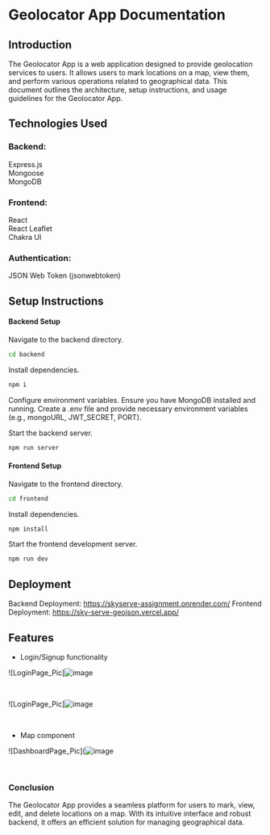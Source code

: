 # Geolocator App Documentation
## Introduction
The Geolocator App is a web application designed to provide geolocation services to users. It allows users to mark locations on a map, view them, and perform various operations related to geographical data. This document outlines the architecture, setup instructions, and usage guidelines for the Geolocator App.

## Technologies Used
### Backend:
Express.js </br>
Mongoose</br>
MongoDB</br>
### Frontend:
React</br>
React Leaflet</br>
Chakra UI</br>
### Authentication:
JSON Web Token (jsonwebtoken)</br>

## Setup Instructions
#### Backend Setup

Navigate to the backend directory.

```bash
cd backend
```

Install dependencies.
```bash
npm i
```

Configure environment variables. Ensure you have MongoDB installed and running. Create a .env file and provide necessary environment variables (e.g., mongoURL, JWT_SECRET, PORT).</br>

Start the backend server.</br>
```bash
npm run server
```

#### Frontend Setup
Navigate to the frontend directory.
```bash
cd frontend
```
Install dependencies.
```bash
npm install
```
Start the frontend development server.
```bash
npm run dev
```

## Deployment
Backend Deployment: https://skyserve-assignment.onrender.com/
Frontend Deployment: https://sky-serve-geojson.vercel.app/

## Features

- Login/Signup functionality
  
 ![LoginPage_Pic]![image](https://github.com/user-attachments/assets/74ac1108-269c-4308-b99f-8415ac8c110f)

  
<br>

 ![LoginPage_Pic]![image](https://github.com/user-attachments/assets/f073f5fb-400a-4982-b64e-139aea42bdab)


  <br>

- Map component
  
 ![DashboardPage_Pic](![image](https://github.com/user-attachments/assets/f954c373-4c46-46a1-9afa-ddfe45284c8a)




<br>




### Conclusion
The Geolocator App provides a seamless platform for users to mark, view, edit, and delete locations on a map. With its intuitive interface and robust backend, it offers an efficient solution for managing geographical data.
  
